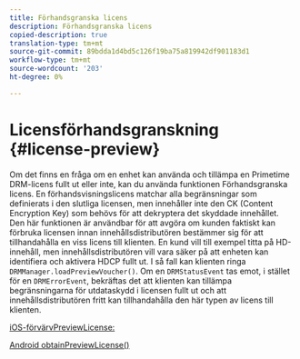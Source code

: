 ```yaml
---
title: Förhandsgranska licens
description: Förhandsgranska licens
copied-description: true
translation-type: tm+mt
source-git-commit: 89bdda1d4bd5c126f19ba75a819942df901183d1
workflow-type: tm+mt
source-wordcount: '203'
ht-degree: 0%

---
```



# Licensförhandsgranskning {#license-preview}

Om det finns en fråga om en enhet kan använda och tillämpa en Primetime DRM-licens fullt ut eller inte, kan du använda funktionen Förhandsgranska licens. En förhandsvisningslicens matchar alla begränsningar som definierats i den slutliga licensen, men innehåller inte den CK (Content Encryption Key) som behövs för att dekryptera det skyddade innehållet. Den här funktionen är användbar för att avgöra om kunden faktiskt kan förbruka licensen innan innehållsdistributören bestämmer sig för att tillhandahålla en viss licens till klienten. En kund vill till exempel titta på HD-innehåll, men innehållsdistributören vill vara säker på att enheten kan identifiera och aktivera HDCP fullt ut. I så fall kan klienten ringa `DRMManager.loadPreviewVoucher()`. Om en `DRMStatusEvent` tas emot, i stället för en `DRMErrorEvent`, bekräftas det att klienten kan tillämpa begränsningarna för utdataskydd i licensen fullt ut och att innehållsdistributören fritt kan tillhandahålla den här typen av licens till klienten.

[iOS-förvärvPreviewLicense:](https://help.adobe.com/en_US/primetime/api/drm-apis/client/ios/interface_d_r_m_manager.html#a3baac603bdd8826624dbe97f9faaba10)

[Android obtainPreviewLicense()](https://help.adobe.com/en_US/primetime/api/drm-apis/client/android/com/adobe/ave/drm/DRMManager.html#acquirePreviewLicense(com.adobe.ave.drm.DRMMetadata,%20com.adobe.ave.drm.DRMOperationErrorCallback,%20com.adobe.ave.drm.DRMLicenseAcquiredCallback))
